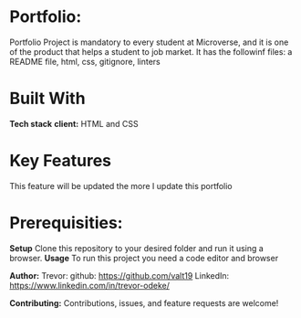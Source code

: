 # Portfolio:
Portfolio Project is mandatory to every student at Microverse, and it is one of the product that helps a student to job market.
It has the followinf files: a README file, html, css, gitignore, linters


# Built With
**Tech stack**
**client:**
  HTML and CSS
# Key Features
  This feature will be updated the more I update this portfolio
# Prerequisities:
**Setup**
Clone this repository to your desired folder and run it using a browser.
**Usage**
To run this project you need a code editor and browser

**Author:**
  Trevor:
     github: https://github.com/valt19
     LinkedIn: https://www.linkedin.com/in/trevor-odeke/

**Contributing:**
Contributions, issues, and feature requests are welcome!
